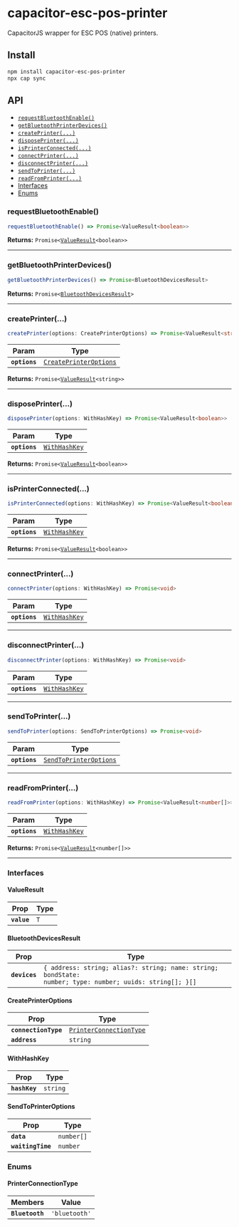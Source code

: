 # capacitor-esc-pos-printer

CapacitorJS wrapper for ESC POS (native) printers.

## Install

```bash
npm install capacitor-esc-pos-printer
npx cap sync
```

## API

<docgen-index>

* [`requestBluetoothEnable()`](#requestbluetoothenable)
* [`getBluetoothPrinterDevices()`](#getbluetoothprinterdevices)
* [`createPrinter(...)`](#createprinter)
* [`disposePrinter(...)`](#disposeprinter)
* [`isPrinterConnected(...)`](#isprinterconnected)
* [`connectPrinter(...)`](#connectprinter)
* [`disconnectPrinter(...)`](#disconnectprinter)
* [`sendToPrinter(...)`](#sendtoprinter)
* [`readFromPrinter(...)`](#readfromprinter)
* [Interfaces](#interfaces)
* [Enums](#enums)

</docgen-index>

<docgen-api>
<!--Update the source file JSDoc comments and rerun docgen to update the docs below-->

### requestBluetoothEnable()

```typescript
requestBluetoothEnable() => Promise<ValueResult<boolean>>
```

**Returns:** <code>Promise&lt;<a href="#valueresult">ValueResult</a>&lt;boolean&gt;&gt;</code>

--------------------


### getBluetoothPrinterDevices()

```typescript
getBluetoothPrinterDevices() => Promise<BluetoothDevicesResult>
```

**Returns:** <code>Promise&lt;<a href="#bluetoothdevicesresult">BluetoothDevicesResult</a>&gt;</code>

--------------------


### createPrinter(...)

```typescript
createPrinter(options: CreatePrinterOptions) => Promise<ValueResult<string>>
```

| Param         | Type                                                                  |
| ------------- | --------------------------------------------------------------------- |
| **`options`** | <code><a href="#createprinteroptions">CreatePrinterOptions</a></code> |

**Returns:** <code>Promise&lt;<a href="#valueresult">ValueResult</a>&lt;string&gt;&gt;</code>

--------------------


### disposePrinter(...)

```typescript
disposePrinter(options: WithHashKey) => Promise<ValueResult<boolean>>
```

| Param         | Type                                                |
| ------------- | --------------------------------------------------- |
| **`options`** | <code><a href="#withhashkey">WithHashKey</a></code> |

**Returns:** <code>Promise&lt;<a href="#valueresult">ValueResult</a>&lt;boolean&gt;&gt;</code>

--------------------


### isPrinterConnected(...)

```typescript
isPrinterConnected(options: WithHashKey) => Promise<ValueResult<boolean>>
```

| Param         | Type                                                |
| ------------- | --------------------------------------------------- |
| **`options`** | <code><a href="#withhashkey">WithHashKey</a></code> |

**Returns:** <code>Promise&lt;<a href="#valueresult">ValueResult</a>&lt;boolean&gt;&gt;</code>

--------------------


### connectPrinter(...)

```typescript
connectPrinter(options: WithHashKey) => Promise<void>
```

| Param         | Type                                                |
| ------------- | --------------------------------------------------- |
| **`options`** | <code><a href="#withhashkey">WithHashKey</a></code> |

--------------------


### disconnectPrinter(...)

```typescript
disconnectPrinter(options: WithHashKey) => Promise<void>
```

| Param         | Type                                                |
| ------------- | --------------------------------------------------- |
| **`options`** | <code><a href="#withhashkey">WithHashKey</a></code> |

--------------------


### sendToPrinter(...)

```typescript
sendToPrinter(options: SendToPrinterOptions) => Promise<void>
```

| Param         | Type                                                                  |
| ------------- | --------------------------------------------------------------------- |
| **`options`** | <code><a href="#sendtoprinteroptions">SendToPrinterOptions</a></code> |

--------------------


### readFromPrinter(...)

```typescript
readFromPrinter(options: WithHashKey) => Promise<ValueResult<number[]>>
```

| Param         | Type                                                |
| ------------- | --------------------------------------------------- |
| **`options`** | <code><a href="#withhashkey">WithHashKey</a></code> |

**Returns:** <code>Promise&lt;<a href="#valueresult">ValueResult</a>&lt;number[]&gt;&gt;</code>

--------------------


### Interfaces


#### ValueResult

| Prop        | Type           |
| ----------- | -------------- |
| **`value`** | <code>T</code> |


#### BluetoothDevicesResult

| Prop          | Type                                                                                                                |
| ------------- | ------------------------------------------------------------------------------------------------------------------- |
| **`devices`** | <code>{ address: string; alias?: string; name: string; bondState: number; type: number; uuids: string[]; }[]</code> |


#### CreatePrinterOptions

| Prop                 | Type                                                                    |
| -------------------- | ----------------------------------------------------------------------- |
| **`connectionType`** | <code><a href="#printerconnectiontype">PrinterConnectionType</a></code> |
| **`address`**        | <code>string</code>                                                     |


#### WithHashKey

| Prop          | Type                |
| ------------- | ------------------- |
| **`hashKey`** | <code>string</code> |


#### SendToPrinterOptions

| Prop              | Type                  |
| ----------------- | --------------------- |
| **`data`**        | <code>number[]</code> |
| **`waitingTime`** | <code>number</code>   |


### Enums


#### PrinterConnectionType

| Members         | Value                    |
| --------------- | ------------------------ |
| **`Bluetooth`** | <code>'bluetooth'</code> |

</docgen-api>
